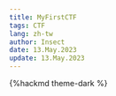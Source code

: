 ```yaml
---
title: MyFirstCTF
tags: CTF
lang: zh-tw
author: Insect
date: 13.May.2023
update: 13.May.2023
---
```


{%hackmd theme-dark %}

# 